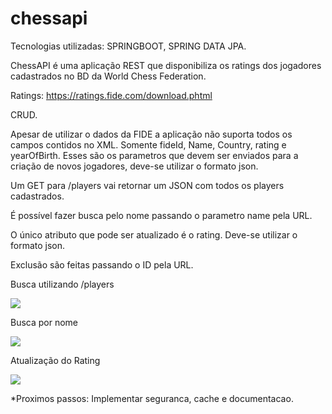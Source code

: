 # chessapi


Tecnologias utilizadas: SPRINGBOOT, SPRING DATA JPA.

ChessAPI é uma aplicação REST que disponibiliza os ratings dos jogadores cadastrados no BD da World Chess Federation.

Ratings: https://ratings.fide.com/download.phtml

CRUD.

Apesar de utilizar o dados da FIDE a aplicação não suporta todos os campos contidos no XML. Somente fideId, Name, Country, rating e yearOfBirth. Esses são os parametros que devem ser enviados para a criação de novos jogadores, deve-se utilizar o formato json.

Um GET para /players vai retornar um JSON com todos os players cadastrados.

É possível fazer busca pelo nome passando o parametro name pela URL. 


O único atributo que pode ser atualizado é o rating. Deve-se utilizar o formato json.

Exclusão são feitas passando o ID pela URL.





Busca utilizando /players

<a href="http://i.imgur.com/c63ftoq.png">
  <img src="http://imgur.com/c63ftoql.png" />
</a>

Busca por nome

<a href="http://i.imgur.com/eefm0Ry.png">
  <img src="http://imgur.com/eefm0Ryl.png" />
</a>

Atualização do Rating

<a href="http://i.imgur.com/xhg1U26.png">
  <img src="http://imgur.com/xhg1U26l.png" />
</a>



*Proximos passos: Implementar seguranca, cache e documentacao.





